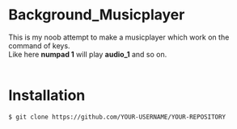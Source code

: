 # Background_Musicplayer
This is my noob attempt to make a musicplayer which work on the command of keys.<br/>
Like here <b>numpad 1</b> will play <b>audio_1</b> and so on.<br/><br/>
# Installation<br/>

``$ git clone https://github.com/YOUR-USERNAME/YOUR-REPOSITORY``
